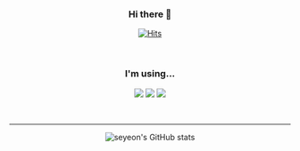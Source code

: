 <div align="center">
  
  ### Hi there 👋
  <!--### Hi there, I'm👋 -->
  
  <!--
  **blueme0/blueme0** is a ✨ _special_ ✨ repository because its `README.md` (this file) appears on your GitHub profile.
  
  Here are some ideas to get you started:
  
  - 🔭 I’m currently working on ...
  - 🌱 I’m currently learning ...
  - 👯 I’m looking to collaborate on ...
  - 🤔 I’m looking for help with ...
  - 💬 Ask me about ...
  - 📫 How to reach me: ...
  - 😄 Pronouns: ...
  - ⚡ Fun fact: ...
  -->
  
  <!--![header](https://capsule-render.vercel.app/api?type=cylinder&color=86ac79&height=150&section=header&text=marzvier&animation=fadeIn&fontColor=e9f5db)-->
  [![Hits](https://hits.seeyoufarm.com/api/count/incr/badge.svg?url=https%3A%2F%2Fgithub.com%2Fblueme0&count_bg=%2386AC79&title_bg=%2386AC79&icon=smugmug.svg&icon_color=%23FFFFFF&title=welcome&edge_flat=false)](https://hits.seeyoufarm.com)

  <br/>
  
### I'm using...

  <div>
    <img src="https://img.shields.io/badge/Kotlin-7F52FF?style=for-the-badge&logo=kotlin&logoColor=white">
    <img src="https://img.shields.io/badge/Python-3776AB?style=for-the-badge&logo=python&logoColor=white">
    <img src="https://img.shields.io/badge/react-61DAFB?style=for-the-badge&logo=react&logoColor=black">
  </div>

  <br/><hr/>
  
  ![seyeon's GitHub stats](https://github-readme-stats.vercel.app/api?username=blueme0&show_icons=true&theme=onedark&count_private=true&bg_color=90,e9f5db,ffffff&text_color=344e41&title_color=000000)

<!--
  [![Top Langs](https://github-readme-stats.vercel.app/api/top-langs/?username=blueme0&layout=compact&count_private=true)](https://github.com/anuraghazra/github-readme-stats)
  
  [![Velog's GitHub stats](https://velog-readme-stats.vercel.app/api?name=somm&color=dark)](https://velog.io/@blueme0)
-->


</div>
